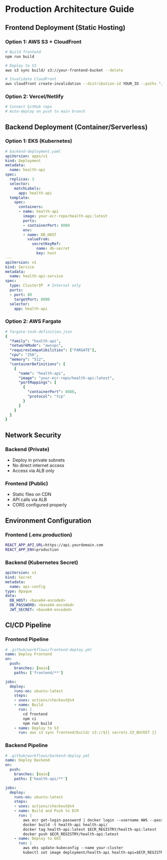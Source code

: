 # Production Architecture Guide

## Frontend Deployment (Static Hosting)

### Option 1: AWS S3 + CloudFront
```bash
# Build frontend
npm run build

# Deploy to S3
aws s3 sync build/ s3://your-frontend-bucket --delete

# Invalidate CloudFront
aws cloudfront create-invalidation --distribution-id YOUR_ID --paths "/*"
```

### Option 2: Vercel/Netlify
```bash
# Connect GitHub repo
# Auto-deploy on push to main branch
```

## Backend Deployment (Container/Serverless)

### Option 1: EKS (Kubernetes)
```yaml
# backend-deployment.yaml
apiVersion: apps/v1
kind: Deployment
metadata:
  name: health-api
spec:
  replicas: 3
  selector:
    matchLabels:
      app: health-api
  template:
    spec:
      containers:
      - name: health-api
        image: your-ecr-repo/health-api:latest
        ports:
        - containerPort: 8080
        env:
        - name: DB_HOST
          valueFrom:
            secretKeyRef:
              name: db-secret
              key: host
---
apiVersion: v1
kind: Service
metadata:
  name: health-api-service
spec:
  type: ClusterIP  # Internal only
  ports:
  - port: 80
    targetPort: 8080
  selector:
    app: health-api
```

### Option 2: AWS Fargate
```yaml
# fargate-task-definition.json
{
  "family": "health-api",
  "networkMode": "awsvpc",
  "requiresCompatibilities": ["FARGATE"],
  "cpu": "256",
  "memory": "512",
  "containerDefinitions": [
    {
      "name": "health-api",
      "image": "your-ecr-repo/health-api:latest",
      "portMappings": [
        {
          "containerPort": 8080,
          "protocol": "tcp"
        }
      ]
    }
  ]
}
```

## Network Security

### Backend (Private)
- Deploy in private subnets
- No direct internet access
- Access via ALB only

### Frontend (Public)
- Static files on CDN
- API calls via ALB
- CORS configured properly

## Environment Configuration

### Frontend (.env.production)
```bash
REACT_APP_API_URL=https://api.yourdomain.com
REACT_APP_ENV=production
```

### Backend (Kubernetes Secret)
```yaml
apiVersion: v1
kind: Secret
metadata:
  name: api-config
type: Opaque
data:
  DB_HOST: <base64-encoded>
  DB_PASSWORD: <base64-encoded>
  JWT_SECRET: <base64-encoded>
```

## CI/CD Pipeline

### Frontend Pipeline
```yaml
# .github/workflows/frontend-deploy.yml
name: Deploy Frontend
on:
  push:
    branches: [main]
    paths: ['frontend/**']

jobs:
  deploy:
    runs-on: ubuntu-latest
    steps:
    - uses: actions/checkout@v4
    - name: Build
      run: |
        cd frontend
        npm ci
        npm run build
    - name: Deploy to S3
      run: aws s3 sync frontend/build/ s3://${{ secrets.S3_BUCKET }}
```

### Backend Pipeline
```yaml
# .github/workflows/backend-deploy.yml
name: Deploy Backend
on:
  push:
    branches: [main]
    paths: ['health-api/**']

jobs:
  deploy:
    runs-on: ubuntu-latest
    steps:
    - uses: actions/checkout@v4
    - name: Build and Push to ECR
      run: |
        aws ecr get-login-password | docker login --username AWS --password-stdin $ECR_REGISTRY
        docker build -t health-api health-api/
        docker tag health-api:latest $ECR_REGISTRY/health-api:latest
        docker push $ECR_REGISTRY/health-api:latest
    - name: Deploy to EKS
      run: |
        aws eks update-kubeconfig --name your-cluster
        kubectl set image deployment/health-api health-api=$ECR_REGISTRY/health-api:latest
```